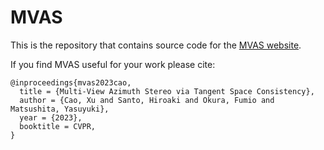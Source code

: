 # MVAS

This is the repository that contains source code for the [MVAS website](https://xucao-42.github.io/mvas_homepage/).

If you find MVAS useful for your work please cite:
```
@inproceedings{mvas2023cao,
  title = {Multi-View Azimuth Stereo via Tangent Space Consistency},
  author = {Cao, Xu and Santo, Hiroaki and Okura, Fumio and Matsushita, Yasuyuki},
  year = {2023},
  booktitle = CVPR,
}
```
